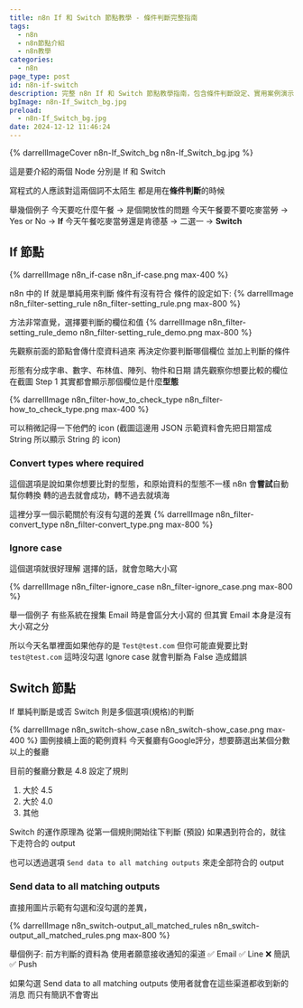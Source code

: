```yaml
---
title: n8n If 和 Switch 節點教學 - 條件判斷完整指南
tags:
  - n8n
  - n8n節點介紹
  - n8n教學
categories:
  - n8n
page_type: post
id: n8n-if-switch
description: 完整 n8n If 和 Switch 節點教學指南，包含條件判斷設定、實用案例演示、常見錯誤排除。實測分享自動化工作流程中條件邏輯的最佳實踐。
bgImage: n8n-If_Switch_bg.jpg
preload:
  - n8n-If_Switch_bg.jpg
date: 2024-12-12 11:46:24
---
```


{% darrellImageCover n8n-If_Switch_bg n8n-If_Switch_bg.jpg %}

這是要介紹的兩個 Node 分別是 If 和 Switch

寫程式的人應該對這兩個詞不太陌生
都是用在**條件判斷**的時候

舉幾個例子
今天要吃什麼午餐 -> 是個開放性的問題
今天午餐要不要吃麥當勞 -> Yes or No -> **If**
今天午餐吃麥當勞還是肯德基 -> 二選一 -> **Switch**

## If 節點
{% darrellImage n8n_if-case n8n_if-case.png max-400 %}

n8n 中的 If 就是單純用來判斷 條件有沒有符合
條件的設定如下:
{% darrellImage n8n_filter-setting_rule n8n_filter-setting_rule.png max-800 %}

方法非常直覺，選擇要判斷的欄位和值
{% darrellImage n8n_filter-setting_rule_demo n8n_filter-setting_rule_demo.png max-800 %}

先觀察前面的節點會傳什麼資料過來
再決定你要判斷哪個欄位
並加上判斷的條件

形態有分成字串、數字、布林值、陣列、物件和日期
請先觀察你想要比較的欄位在截圖 Step 1 其實都會顯示那個欄位是什麼**型態**

{% darrellImage n8n_filter-how_to_check_type n8n_filter-how_to_check_type.png max-400 %}

可以稍微記得一下他們的 icon
(截圖這邊用 JSON 示範資料會先把日期當成 String
所以顯示 String 的 icon)

### Convert types where required

這個選項是說如果你想要比對的型態，和原始資料的型態不一樣
n8n 會**嘗試**自動幫你轉換
轉的過去就會成功，轉不過去就填海

這裡分享一個示範關於有沒有勾選的差異
{% darrellImage n8n_filter-convert_type n8n_filter-convert_type.png max-800 %}


### Ignore case

這個選項就很好理解
選擇的話，就會忽略大小寫

{% darrellImage n8n_filter-ignore_case n8n_filter-ignore_case.png max-800 %}

舉一個例子
有些系統在搜集 Email 時是會區分大小寫的
但其實 Email 本身是沒有大小寫之分

所以今天名單裡面如果他存的是 `Test@test.com`
但你可能直覺要比對 `test@test.com`
這時沒勾選 Ignore case 就會判斷為 False 造成錯誤

## Switch 節點

If 單純判斷是或否
Switch 則是多個選項(規格)的判斷

{% darrellImage n8n_switch-show_case n8n_switch-show_case.png max-400 %}
圖例接續上面的範例資料
今天餐廳有Google評分，想要篩選出某個分數以上的餐廳

目前的餐廳分數是 4.8
設定了規則
1. 大於 4.5
2. 大於 4.0
3. 其他

Switch 的運作原理為
從第一個規則開始往下判斷
(預設) 如果遇到符合的，就往下走符合的 output

也可以透過選項 `Send data to all matching outputs` 來走全部符合的 output

### Send data to all matching outputs

直接用圖片示範有勾選和沒勾選的差異，

{% darrellImage n8n_switch-output_all_matched_rules n8n_switch-output_all_matched_rules.png max-800 %}

舉個例子: 前方判斷的資料為
使用者願意接收通知的渠道
✅ Email 
✅ Line
❌ 簡訊
✅ Push

如果勾選 Send data to all matching outputs
使用者就會在這些渠道都收到新的消息
而只有簡訊不會寄出





